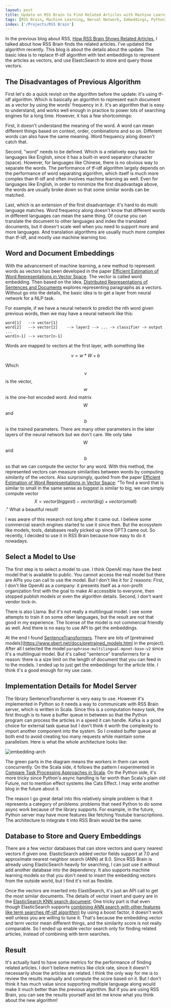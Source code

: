 ```yaml
---
layout: post
title: Update on RSS Brain to Find Related Articles with Machine Learning
tags: [RSS Brain, Machine Learning, Nerual Network, Embeddings, Python]
index: ['/Projects/RSS Brain']
---
```


In the previous blog about RSS, [How RSS Brain Shows Related Articles](/2022-12-03-How-RSS-Brain-Shows-Related-Articles.html), I talked about how RSS Brain finds the related articles. I've updated the algorithm recently. This blog is about the details about the update. The basic idea is to replace tf-idf algorithm with text embeddings to represent the articles as vectors, and use ElastcSearch to store and query those vectors.

## The Disadvantages of Previous Algorithm

First let's do a quick revisit on the algorithm before the update: it's using tf-idf algorithm. Which is basically an algorithm to represent each document as a vector by using the words' frequency in it. It's an algorithm that is easy to understand, and works well enough in practice to power lots of searching engines for a long time. However, it has a few shortcomings:

First, it doesn't understand the meaning of the word. A word can mean different things based on context, order, combinations and so on. Different words can also have the same meaning. Word frequency along doesn't catch that.

Second, "word" needs to be defined. Which is a relatively easy task for languages like English, since it has a built-in word separator character (space). However, for languages like Chinese, there is no obvious way to separate the words. The performance of tf-idf algorithm largely depends on the performance of word separating algorithm, which itself is much more complex than tf-idf and often involves machine learning as well. Even for languages like English, in order to minimize the first disadvantage above, the words are usually broke down so that some similar words can be matched.

Last, which is an extension of the first disadvantage: it's hard to do multi language matches. Word frequency along doesn't know that different words in different languages can mean the same thing. Of course you can translate the document to other languages and index the translated documents, but it doesn't scale well when you need to support more and more languages. And translation algorithms are usually much more complex than tf-idf, and mostly use machine learning too.

## Word and Document Embeddings

With the advancement of machine learning, a new method to represent words as vectors has been developed in the paper [Efficient Estimation of Word Representations in Vector Space](https://arxiv.org/abs/1301.3781). The vector is called word embedding. Then based on the idea, [Distributed Representations of Sentences and Documents](https://arxiv.org/abs/1405.4053) explores representing paragraphs as a vectors. Without go into the details, the basic idea is to get a layer from neural network for a NLP task.

For example, if we have a neural network to predict the nth word given previous words, then we may have a neural network like this:


```
word[1]   --> vector[1]
word[2]   --> vector[2]    --> layer2 --> ... -> classifier -> output
...
word[n-1] --> vector[n-1]
```

Words are mapped to vectors at the first layer, with something like

$$ v = w * W + b $$

Which $$v$$ is the vector, $$w$$ is the one-hot encoded word. And matrix $$W$$ and $$b$$ is the trained parameters. There are many other parameters in the later layers of the neural network but we don't care. We only take $$W$$ and $$b$$ so that we can compute the vector for any word. With this method, the represented vectors can measure similarities between words by computing similarity of the vectors. Also surprisingly, quoted from the paper [Efficient Estimation of Word Representations in Vector Space](https://arxiv.org/abs/1301.3781): "To find a word that is similar to small in the same sense as biggest is similar to big, we can simply compute vector $$X = vector(biggest) − vector(big) + vector(small)$$." What a beautiful result!

I was aware of this research not long after it came out. I believe some commercial search engines started to use it since then. But the ecosystem like models, tools, databases really picked up since GPT3 came out. So recently, I decided to use it in RSS Brain because how easy to do it nowadays.

## Select a Model to Use

The first step is to select a model to use. I think OpenAI may have the best model that is available to public. You cannot access the real model but there are APIs you can call to use the model. But I don't like it for 2 reasons: First, I don't like OpenAI as a company: it presents itself as a non-profit organization first with the goal to make AI accessible to everyone, then stopped publish models or even the algorithm details. Second, I don't want vendor lock-in.

There is also Llama. But it's not really a multilingual model. I see some attempts to train it on some other languages, but the result are not that good in my experience. The license of the model is not commercial friendly as well. And there is no easy to use API to get the embeddings.

At the end I found [SentenceTransformers](https://www.sbert.net/index.html). There are lots of [pretrained models](https://www.sbert.net/docs/pretrained_models.html in the project). After all I selected the model `paraphrase-multilingual-mpnet-base-v2` since it's a multilingual model. But it's called "sentence" transformers for a reason: there is a size limit on the length of document that you can feed in to the models. I ended up to just get the embeddings for the article title. I think it's a good enough for my use case.

## Implementation Details for Model Server

The library SentenceTransformer is very easy to use. However it's implemented in Python so it needs a way to communicate with RSS Brain server, which is written in Scala. Since this is a computation heavy task, the first though is to have a buffer queue in between so that the Python program can process the articles in a speed it can handle. Kafka is a good choice for external task queue but I don't think it worth the complexity to import another component into the system. So I created buffer queue at both end to avoid creating too many requests while maintain some parallelism. Here is what the whole architecture looks like:

![embedding-arch](/static/images/2023-11-14-Update-On-RSS-Brain-to-Find-Related-Articles-with-Machine-Learning/article-embedding-arch.png)

The green parts in the diagram means the workers in them can work concurrently. On the Scala side, it follows the pattern I experimented in [Compare Task Processing Approaches in Scala](/2023-08-27-Compare-Task-Processing-Approaches-in-Scala.html). On the Python side, it's more tricky since Python's async handling is far worth than Scala's plain old Future, not to mention effect systems like Cats Effect. I may write another blog in the future about it.

The reason I go great detail into this relatively simple problem is that it represents a category of problems: problems that need Python to do some async work because of the library supports. For example, in the future, Python server may have more features like fetching Youtube transcriptions. The architecture to integrate it into RSS Brain would be the same.

## Database to Store and Query Embeddings

There are a few vector databases that can store vectors and query nearest vectors if given one. ElasticSearch added vector fields support at 7.0 and approximate nearest neighbor search (ANN) at 8.0. Since RSS Brain is already using ElasticSearch heavily for searching, I can just use it without add another database into the dependency. It also supports machine learning models so that you don't need to insert the embedding vectors from the outside world, but I find it's not as flexible.

Once the vectors are inserted into ElastiSearch, it's just an API call to get the most similar documents. The details of vector insert and query are in the [ElasticSearch KNN search document](https://www.elastic.co/guide/en/elasticsearch/reference/current/knn-search.html). One tricky part is that even though ElasticSearch supports [combining ANN search with other features like term searches (tf-idf algorithm)](https://www.elastic.co/guide/en/elasticsearch/reference/current/knn-search.html#_combine_approximate_knn_with_other_features) by using a boost factor, it doesn't work well unless you are willing to tune it. That's because the embedding vector and term vector mean different things, and the similarity score is not really comparable. So I ended up enable vector search only for finding related articles, instead of combining with term searches.

## Result

It's actually hard to have some metrics for the performance of finding related articles. I don't believe metrics like click rate, since it doesn't necessarily show the articles are related. I think the only way for me is to review the results manually and compute the score based on it. But I don't think it has much value since supporting multiple language along would make it much better than the previous algorithm. But if you are using RSS Brain, you can see the results yourself and let me know what you think about the new algorithm!


